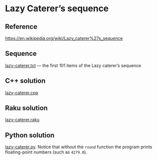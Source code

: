 # Lazy Caterer’s sequence

## Reference

https://en.wikipedia.org/wiki/Lazy_caterer%27s_sequence

## Sequence

[lazy-caterer.txt](lazy-caterer.txt) — the first 101 items of the Lazy caterer’s sequence

## C++ solution

[lazy-caterer.cpp](lazy-caterer.cpp)

## Raku solution

[lazy-caterer.raku](lazy-caterer.raku)

## Python solution

[lazy-caterer.py](lazy-caterer.py). Notice that without the `round` function the program prints floating-point numbers (such as `4279.0`).
